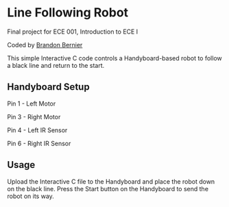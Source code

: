 # Line Following Robot

Final project for ECE 001, Introduction to ECE I

Coded by [Brandon Bernier](mailto:bbernier@gwu.edu)

This simple Interactive C code controls a Handyboard-based robot to follow a black line and return to the start. 

## Handyboard Setup

Pin 1 - Left Motor

Pin 3 - Right Motor 

Pin 4 - Left IR Sensor

Pin 6 - Right IR Sensor

## Usage

Upload the Interactive C file to the Handyboard and place the robot down on the black line. Press the Start button on the Handyboard to send the robot on its way.